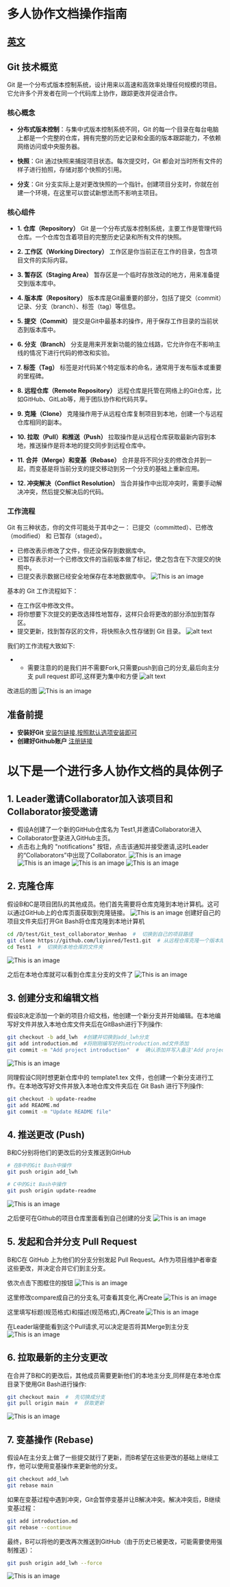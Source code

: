 # 多人协作文档操作指南  

## [英文](https://github.com/liyinred/Git_Wenhao/blob/main/GT4T_%E5%B7%B2%E7%BF%BB%E8%AF%91_English%20(%E8%8B%B1%E8%AF%AD)/Git_en.md)

## Git 技术概览

Git 是一个分布式版本控制系统，设计用来以高速和高效率处理任何规模的项目。它允许多个开发者在同一个代码库上协作，跟踪更改并促进合作。


### 核心概念

- **分布式版本控制**：与集中式版本控制系统不同，Git 的每一个目录在每台电脑上都是一个完整的仓库，拥有完整的历史记录和全面的版本跟踪能力，不依赖网络访问或中央服务器。

- **快照**：Git 通过快照来捕捉项目状态。每次提交时，Git 都会对当时所有文件的样子进行拍照，存储对那个快照的引用。

- **分支**：Git 分支实际上是对更改快照的一个指针。创建项目分支时，你就在创建一个环境，在这里可以尝试新想法而不影响主项目。

### 核心组件

- **1. 仓库（Repository）**
  Git 是一个分布式版本控制系统，主要工作是管理代码仓库。一个仓库包含着项目的完整历史记录和所有文件的快照。

- **2. 工作区（Working Directory）**
  工作区是你当前正在工作的目录，包含项目文件的实际内容。

- **3. 暂存区（Staging Area）**
  暂存区是一个临时存放改动的地方，用来准备提交到版本库中。

- **4. 版本库（Repository）**
  版本库是Git最重要的部分，包括了提交（commit）记录、分支（branch）、标签（tag）等信息。

- **5. 提交（Commit）**
  提交是Git中最基本的操作，用于保存工作目录的当前状态到版本库中。

- **6. 分支（Branch）**
  分支是用来开发新功能的独立线路，它允许你在不影响主线的情况下进行代码的修改和实验。

- **7. 标签（Tag）**
  标签是对代码某个特定版本的命名，通常用于发布版本或重要的里程碑。

- **8. 远程仓库（Remote Repository）**
  远程仓库是托管在网络上的Git仓库，比如GitHub、GitLab等，用于团队协作和代码共享。

- **9. 克隆（Clone）**
  克隆操作用于从远程仓库复制项目到本地，创建一个与远程仓库相同的副本。

- **10. 拉取（Pull）和推送（Push）**
  拉取操作是从远程仓库获取最新内容到本地，推送操作是将本地的提交同步到远程仓库中。

- **11. 合并（Merge）和变基（Rebase）**
  合并是将不同分支的修改合并到一起，而变基是将当前分支的提交移动到另一个分支的基础上重新应用。

- **12. 冲突解决（Conflict Resolution）**
  当合并操作中出现冲突时，需要手动解决冲突，然后提交解决后的代码。

### 工作流程
 Git 有三种状态，你的文件可能处于其中之一： 已提交（committed）、已修改（modified） 和 已暂存（staged）。
- 已修改表示修改了文件，但还没保存到数据库中。
- 已暂存表示对一个已修改文件的当前版本做了标记，使之包含在下次提交的快照中。
- 已提交表示数据已经安全地保存在本地数据库中。
![This is an image](https://git-scm.com/book/en/v2/images/areas.png)

基本的 Git 工作流程如下：
- 在工作区中修改文件。
- 将你想要下次提交的更改选择性地暂存，这样只会将更改的部分添加到暂存区。
- 提交更新，找到暂存区的文件，将快照永久性存储到 Git 目录。
![alt text](https://img-blog.csdn.net/20150919155324383)

我们的工作流程大致如下:
- - 需要注意的的是我们并不需要Fork,只需要push到自己的分支,最后向主分支 pull request 即可,这样更为集中和方便
![alt text](https://github.com/liyinred/Test1/blob/main/pic/a7360af316c8947b612be2e2128b128.jpg?raw=true)

改进后的图
![This is an image](https://github.com/liyinred/Test1/blob/main/pic/aca87e17097ca16c38c4a8150775976.jpg?raw=true)
## 准备前提
- **安装好Git** [安装包链接,按照默认选项安装即可](https://github.com/git-for-windows/git/releases/download/v2.44.0.windows.1/Git-2.44.0-64-bit.exe) 
- **创建好Github账户** [注册链接](https://github.com/login?add_account=1&return_to=https%3A%2F%2Fgithub.com%2F)

# 以下是一个进行多人协作文档的具体例子
## 1. Leader邀请Collaborator加入该项目和Collaborator接受邀请
- 假设A创建了一个新的GitHub仓库名为 Test1,并邀请Collaborator进入
- Collaborator登录进入GitHub主页。
- 点击右上角的 "notifications" 按钮，点击该通知并接受邀请,这时Leader的“Collaborators”中出现了Collaborator.
![This is an image](https://github.com/liyinred/Test1/blob/main/pic/%E5%BE%AE%E4%BF%A1%E6%88%AA%E5%9B%BE_20240412091411.png?raw=true)
![This is an image](https://github.com/liyinred/Test1/blob/main/pic/%E5%BE%AE%E4%BF%A1%E6%88%AA%E5%9B%BE_20240412091428.png?raw=true)
![This is an image](https://github.com/liyinred/Test1/blob/main/pic/%E5%BE%AE%E4%BF%A1%E6%88%AA%E5%9B%BE_20240412091442.png?raw=true)
![This is an image](https://github.com/liyinred/Test1/blob/main/pic/%E5%BE%AE%E4%BF%A1%E6%88%AA%E5%9B%BE_20240412090204.png?raw=true)

## 2. 克隆仓库

假设B和C是项目团队的其他成员。他们首先需要将仓库克隆到本地计算机。这可以通过GitHub上的仓库页面获取到克隆链接。
![This is an image](https://github.com/liyinred/Test1/blob/main/pic/%E5%BE%AE%E4%BF%A1%E6%88%AA%E5%9B%BE_20240412103938.png?raw=true)
创建好自己的项目文件夹后打开Git Bash将仓库克隆到本地计算机
```bash
cd /D/test/Git_test_collaborator_Wenhao  #  切换到自己的项目路径
git clone https://github.com/liyinred/Test1.git  # 从远程仓库克隆一个版本库到本地
cd Test1  #  切换到本地仓库的文件夹
```
![This is an image](https://github.com/liyinred/Test1/blob/main/pic/%E5%BE%AE%E4%BF%A1%E6%88%AA%E5%9B%BE_20240412104552.png?raw=true)

之后在本地仓库就可以看到仓库主分支的文件了
![This is an image](https://github.com/liyinred/Test1/blob/main/pic/%E5%BE%AE%E4%BF%A1%E6%88%AA%E5%9B%BE_20240412140137.png?raw=true)

## 3. 创建分支和编辑文档

假设B决定添加一个新的项目介绍文档，他创建一个新分支并开始编辑。在本地编写好文件并放入本地仓库文件夹后在GitBash进行下列操作:
```bash
git checkout -b add_lwh  #创建并切换到add_lwh分支
git add introduction.md  #将刚刚编写好的introduction.md文件添加
git commit -m "Add project introduction"  #  确认添加并写入备注'Add project introduction'
```
![This is an image](https://github.com/liyinred/Test1/blob/main/pic/%E5%BE%AE%E4%BF%A1%E6%88%AA%E5%9B%BE_20240412112215.png?raw=true)

同理假设C同时想更新仓库中的 template1.tex 文件，也创建一个新分支进行工作。在本地改写好文件并放入本地仓库文件夹后在 Git Bash 进行下列操作:
```bash
git checkout -b update-readme
git add README.md
git commit -m "Update README file"
```

## 4. 推送更改 (Push)
B和C分别将他们的更改后的分支推送到GitHub
```bash
# 在B中的Git Bash中操作
git push origin add_lwh

# C中的Git Bash中操作
git push origin update-readme
```
![This is an image](https://github.com/liyinred/Test1/blob/main/pic/%E5%BE%AE%E4%BF%A1%E6%88%AA%E5%9B%BE_20240412112644.png?raw=true)

之后便可在Github的项目仓库里面看到自己创建的分支
![This is an image](https://github.com/liyinred/Test1/blob/main/pic/%E5%BE%AE%E4%BF%A1%E6%88%AA%E5%9B%BE_20240412112800.png?raw=true)
## 5. 发起和合并分支 Pull Request

B和C在 GitHub 上为他们的分支分别发起 Pull Request。A作为项目维护者审查这些更改，并决定合并它们到主分支。

依次点击下图框住的按钮
![This is an image](https://github.com/liyinred/Test1/blob/main/pic/%E5%BE%AE%E4%BF%A1%E6%88%AA%E5%9B%BE_20240412113105.png?raw=true)

这里修改compare成自己的分支名,可查看其变化,再Create
![This is an image](https://github.com/liyinred/Test1/blob/main/pic/%E5%BE%AE%E4%BF%A1%E6%88%AA%E5%9B%BE_20240412113143.png?raw=true)

这里填写标题(规范格式)和描述(规范格式),再Create
![This is an image](https://github.com/liyinred/Test1/blob/main/pic/%E5%BE%AE%E4%BF%A1%E6%88%AA%E5%9B%BE_20240412113341.png?raw=true)

在Leader端便能看到这个Pull请求,可以决定是否将其Merge到主分支
![This is an image](https://github.com/liyinred/Test1/blob/main/pic/%E5%BE%AE%E4%BF%A1%E6%88%AA%E5%9B%BE_20240412113444.png?raw=true)

## 6. 拉取最新的主分支更改
在合并了B和C的更改后，其他成员需要更新他们的本地主分支,同样是在本地仓库目录下使用Git Bash进行操作:
```bash
git checkout main  #  先切换成分支
git pull origin main  #  获取更新
```
![This is an image](https://github.com/liyinred/Test1/blob/main/pic/%E5%BE%AE%E4%BF%A1%E6%88%AA%E5%9B%BE_20240412113903.png?raw=true)
## 7. 变基操作 (Rebase)

假设A在主分支上做了一些提交就行了更新，而B希望在这些更改的基础上继续工作，他可以使用变基操作来更新他的分支。
```bash
git checkout add_lwh
git rebase main
```

如果在变基过程中遇到冲突，Git会暂停变基并让B解决冲突。解决冲突后，B继续变基过程：
```bash
git add introduction.md
git rebase --continue
```
最终，B可以将他的更改再次推送到GitHub（由于历史已被更改，可能需要使用强制推送）：
```bash
git push origin add_lwh --force
```
![This is an image](https://github.com/liyinred/Test1/blob/main/pic/%E5%BE%AE%E4%BF%A1%E6%88%AA%E5%9B%BE_20240412135404.png?raw=true)
